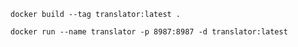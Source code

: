 ``` 
docker build --tag translator:latest .
```


```
docker run --name translator -p 8987:8987 -d translator:latest
```